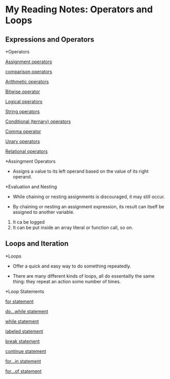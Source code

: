 # My Reading Notes: Operators and Loops

## Expressions and Operators

*Operators

[Assignment operators](https://developer.mozilla.org/en-US/docs/Web/JavaScript/Guide/Expressions_and_Operators#assignment_operators)  

[comparison operators](https://developer.mozilla.org/en-US/docs/Web/JavaScript/Guide/Expressions_and_Operators#comparison_operators)  

[Arithmetic operators](https://developer.mozilla.org/en-US/docs/Web/JavaScript/Guide/Expressions_and_Operators#arithmetic_operators)  

[Bitwise operator](https://developer.mozilla.org/en-US/docs/Web/JavaScript/Guide/Expressions_and_Operators#bitwise_operators)  

[Logical operators](https://developer.mozilla.org/en-US/docs/Web/JavaScript/Guide/Expressions_and_Operators#logical_operators)  

[String operators](https://developer.mozilla.org/en-US/docs/Web/JavaScript/Guide/Expressions_and_Operators#string_operators)  

[Conditional (ternary) operators](https://developer.mozilla.org/en-US/docs/Web/JavaScript/Guide/Expressions_and_Operators#conditional_ternary_operator)  

[Comma operator](https://developer.mozilla.org/en-US/docs/Web/JavaScript/Guide/Expressions_and_Operators#comma_operator)  

[Unary operators](https://developer.mozilla.org/en-US/docs/Web/JavaScript/Guide/Expressions_and_Operators#unary_operators)  

[Relational operators](https://developer.mozilla.org/en-US/docs/Web/JavaScript/Guide/Expressions_and_Operators#relational_operators)

*Assingment Operators

- Assigns a value to its left operand based on the value of its right operand.

*Evaluation and Nesting

- While chaining or nesting assignments is discouraged, it may still occur.

- By chaining or nesting an assignment expression, its result can itself be assigned to another variable.

1. It ca be logged
2. It can be put inside an array literal or function call, so on.

## Loops and Iteration

*Loops

- Offer a quick and easy way to do something repeatedly.

- There are many different kinds of loops, all do essentailly the same thing: they repeat an action some number of times.

*Loop Statements

[for statement](https://developer.mozilla.org/en-US/docs/Web/JavaScript/Guide/Loops_and_iteration#for_statement)  

[do...while statement](https://developer.mozilla.org/en-US/docs/Web/JavaScript/Guide/Loops_and_iteration#do...while_statement)  

[while statement](https://developer.mozilla.org/en-US/docs/Web/JavaScript/Guide/Loops_and_iteration#while_statement)  

[labeled statement](https://developer.mozilla.org/en-US/docs/Web/JavaScript/Guide/Loops_and_iteration#labeled_statement)  

[break statement](https://developer.mozilla.org/en-US/docs/Web/JavaScript/Guide/Loops_and_iteration#break_statement)  

[continue statement](https://developer.mozilla.org/en-US/docs/Web/JavaScript/Guide/Loops_and_iteration#continue_statement)  

[for...in statement](https://developer.mozilla.org/en-US/docs/Web/JavaScript/Guide/Loops_and_iteration#for...in_statement)  

[for...of statement](https://developer.mozilla.org/en-US/docs/Web/JavaScript/Guide/Loops_and_iteration#for...of_statement)  
